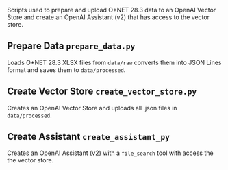 Scripts used to prepare and upload O\*NET 28.3 data to an OpenAI Vector Store and create an OpenAI Assistant (v2) that has access to the vector store.

## Prepare Data `prepare_data.py`

Loads O\*NET 28.3 XLSX files from `data/raw` converts them into JSON Lines format and saves them to `data/processed`.

## Create Vector Store `create_vector_store.py`

Creates an OpenAI Vector Store and uploads all .json files in `data/processed`.

## Create Assistant `create_assistant_py`

Creates an OpenAI Assistant (v2) with a `file_search` tool with access the the vector store.
